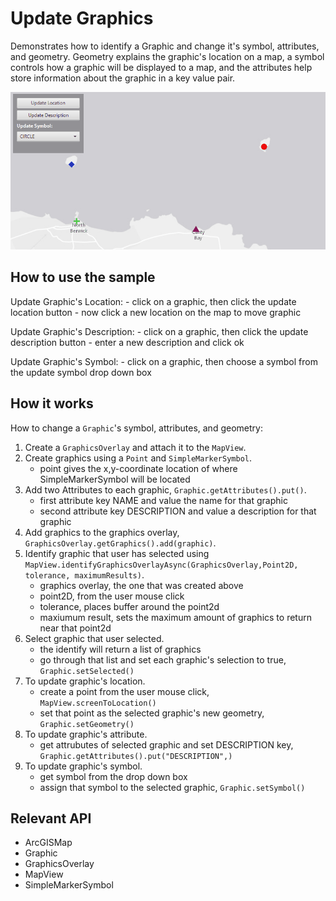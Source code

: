 <h1>Update Graphics</h1>

<p>Demonstrates how to identify a Graphic and change it's symbol, attributes, and geometry. Geometry explains the  graphic's location on a map, a symbol controls how a graphic will be displayed to a map, and the attributes help store information about the graphic in a key value pair.</p>

<p><img src="UpdateGraphics.gif"/></p>

<h2>How to use the sample</h2>

<p>Update Graphic's Location:
  - click on a graphic, then click the update location button
  - now click a new location on the map to move graphic</p>

<p>Update Graphic's Description:
  - click on a graphic, then click the update description button
  - enter a new description and click ok</p>

<p>Update Graphic's Symbol:
  - click on a graphic, then choose a symbol from the update symbol drop down box</p>

<h2>How it works</h2>

<p>How to change a <code>Graphic</code>'s symbol, attributes, and geometry:</p>

<ol>
  <li>Create a <code>GraphicsOverlay</code> and attach it to the <code>MapView</code>.</li>
  <li>Create graphics using a <code>Point</code> and <code>SimpleMarkerSymbol</code>.
    <ul><li>point gives the x,y-coordinate location of where SimpleMarkerSymbol will be located</li></ul></li>
  <li>Add two Attributes to each graphic, <code>Graphic.getAttributes().put()</code>.
    <ul><li>first attribute key NAME and value the name for that graphic</li>
      <li>second attribute key DESCRIPTION and value a description for that graphic</li></ul></li>
  <li>Add graphics to the graphics overlay, <code>GraphicsOverlay.getGraphics().add(graphic)</code>.</li>
  <li>Identify graphic that user has selected using <code>MapView.identifyGraphicsOverlayAsync(GraphicsOverlay,Point2D, tolerance, maximumResults)</code>.
    <ul><li>graphics overlay, the one that was created above</li>
      <li>point2D, from the user mouse click</li>
      <li>tolerance, places buffer around the point2d</li>
      <li>maxiumum result, sets the maximum amount of graphics to return near that point2d</li></ul></li>
  <li>Select graphic that user selected.
    <ul><li>the identify will return a list of graphics</li>
      <li>go through that list and set each graphic's selection to true, <code>Graphic.setSelected()</code></li></ul></li>
  <li>To update graphic's location.
    <ul><li>create a point from the user mouse click, <code>MapView.screenToLocation()</code></li>
      <li>set that point as the selected graphic's new geometry, <code>Graphic.setGeometry()</code></li></ul></li>
  <li>To update graphic's attribute.
    <ul><li>get attrubutes of selected graphic and set DESCRIPTION key, <code>Graphic.getAttributes().put("DESCRIPTION",)</code></li></ul></li>
  <li>To update graphic's symbol.
    <ul><li>get symbol from the drop down box</li>
      <li>assign that symbol to the selected graphic, <code>Graphic.setSymbol()</code></li></ul></li>
</ol>

<h2>Relevant API</h2>

<ul>
  <li>ArcGISMap</li>
  <li>Graphic</li>
  <li>GraphicsOverlay</li>
  <li>MapView</li>
  <li>SimpleMarkerSymbol</li>
</ul>


